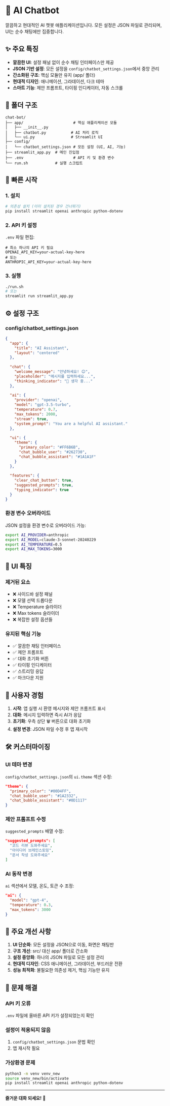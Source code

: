 # 🤖 AI Chatbot

깔끔하고 현대적인 AI 챗봇 애플리케이션입니다.
모든 설정은 JSON 파일로 관리되며, UI는 순수 채팅에만 집중합니다.

## ✨ 주요 특징

- **깔끔한 UI**: 설정 패널 없이 순수 채팅 인터페이스만 제공
- **JSON 기반 설정**: 모든 설정을 `config/chatbot_settings.json`에서 중앙 관리
- **간소화된 구조**: 핵심 모듈만 유지 (app/ 폴더)
- **현대적 디자인**: 애니메이션, 그라데이션, 다크 테마
- **스마트 기능**: 제안 프롬프트, 타이핑 인디케이터, 자동 스크롤

## 📁 폴더 구조

```
chat-bot/
├── app/                      # 핵심 애플리케이션 모듈
│   ├── __init__.py
│   ├── chatbot.py           # AI 처리 로직
│   └── ui.py                # Streamlit UI
├── config/                   
│   └── chatbot_settings.json # 모든 설정 (UI, AI, 기능)
├── streamlit_app.py  # 메인 진입점
├── .env                      # API 키 및 환경 변수
└── run.sh            # 실행 스크립트
```

## 🚀 빠른 시작

### 1. 설치

```bash
# 의존성 설치 (이미 설치된 경우 건너뛰기)
pip install streamlit openai anthropic python-dotenv
```

### 2. API 키 설정

`.env` 파일 편집:
```env
# 최소 하나의 API 키 필요
OPENAI_API_KEY=your-actual-key-here
# 또는
ANTHROPIC_API_KEY=your-actual-key-here
```

### 3. 실행

```bash
./run.sh
# 또는
streamlit run streamlit_app.py
```

## ⚙️ 설정 구조

### config/chatbot_settings.json

```json
{
  "app": {
    "title": "AI Assistant",
    "layout": "centered"
  },
  
  "chat": {
    "welcome_message": "안녕하세요! 😊",
    "placeholder": "메시지를 입력하세요...",
    "thinking_indicator": "💭 생각 중..."
  },
  
  "ai": {
    "provider": "openai",
    "model": "gpt-3.5-turbo",
    "temperature": 0.7,
    "max_tokens": 2000,
    "stream": true,
    "system_prompt": "You are a helpful AI assistant."
  },
  
  "ui": {
    "theme": {
      "primary_color": "#FF6B6B",
      "chat_bubble_user": "#262730",
      "chat_bubble_assistant": "#1A1A1F"
    }
  },
  
  "features": {
    "clear_chat_button": true,
    "suggested_prompts": true,
    "typing_indicator": true
  }
}
```

### 환경 변수 오버라이드

JSON 설정을 환경 변수로 오버라이드 가능:

```bash
export AI_PROVIDER=anthropic
export AI_MODEL=claude-3-sonnet-20240229
export AI_TEMPERATURE=0.5
export AI_MAX_TOKENS=3000
```

## 🎨 UI 특징

### 제거된 요소
- ❌ 사이드바 설정 패널
- ❌ 모델 선택 드롭다운
- ❌ Temperature 슬라이더
- ❌ Max tokens 슬라이더
- ❌ 복잡한 설정 옵션들

### 유지된 핵심 기능
- ✅ 깔끔한 채팅 인터페이스
- ✅ 제안 프롬프트
- ✅ 대화 초기화 버튼
- ✅ 타이핑 인디케이터
- ✅ 스트리밍 응답
- ✅ 마크다운 지원

## 🎯 사용자 경험

1. **시작**: 앱 실행 시 환영 메시지와 제안 프롬프트 표시
2. **대화**: 메시지 입력하면 즉시 AI가 응답
3. **초기화**: 우측 상단 🗑️ 버튼으로 대화 초기화
4. **설정 변경**: JSON 파일 수정 후 앱 재시작

## 🛠️ 커스터마이징

### UI 테마 변경
`config/chatbot_settings.json`의 `ui.theme` 섹션 수정:
```json
"theme": {
  "primary_color": "#00D4FF",
  "chat_bubble_user": "#1A2332",
  "chat_bubble_assistant": "#0D1117"
}
```

### 제안 프롬프트 수정
`suggested_prompts` 배열 수정:
```json
"suggested_prompts": [
  "코드 리뷰 도와주세요",
  "아이디어 브레인스토밍",
  "문서 작성 도와주세요"
]
```

### AI 동작 변경
`ai` 섹션에서 모델, 온도, 토큰 수 조정:
```json
"ai": {
  "model": "gpt-4",
  "temperature": 0.3,
  "max_tokens": 3000
}
```

## 📝 주요 개선 사항

1. **UI 단순화**: 모든 설정을 JSON으로 이동, 화면은 채팅만
2. **구조 개선**: src/ 대신 app/ 폴더로 간소화
3. **설정 중앙화**: 하나의 JSON 파일로 모든 설정 관리
4. **현대적 디자인**: CSS 애니메이션, 그라데이션, 부드러운 전환
5. **성능 최적화**: 불필요한 의존성 제거, 핵심 기능만 유지

## 🔧 문제 해결

### API 키 오류
`.env` 파일에 올바른 API 키가 설정되었는지 확인

### 설정이 적용되지 않음
1. `config/chatbot_settings.json` 문법 확인
2. 앱 재시작 필요

### 가상환경 문제
```bash
python3 -m venv venv_new
source venv_new/bin/activate
pip install streamlit openai anthropic python-dotenv
```

---

**즐거운 대화 되세요!** 🚀